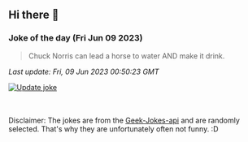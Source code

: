 ## Hi there 👋

### Joke of the day (Fri Jun 09 2023)
<!-- joke -->
>Chuck Norris can lead a horse to water AND make it drink.
<!-- /joke -->

*Last update: Fri, 09 Jun 2023 00:50:23 GMT*

[![Update joke](https://github.com/nclskfm/nclskfm/actions/workflows/joke.yml/badge.svg)](https://github.com/nclskfm/nclskfm/actions/workflows/joke.yml)

<br><br>
Disclaimer: The jokes are from the [Geek-Jokes-api](https://github.com/sameerkumar18/geek-joke-api) and are randomly selected. That's why they are unfortunately often not funny. :D
